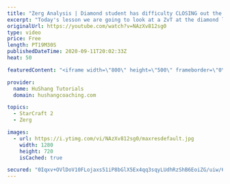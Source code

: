 ```yaml
---
title: "Zerg Analysis | Diamond student has difficulty CLOSING out the MATCH [Starcraft 2]"
excerpt: "Today's lesson we are going to look at a ZvT at the diamond level focusing on the Zerg Analysis. The zerg manages to get into a very strong position but has difficulty closing it out. Let's learn how we can approach this scenario better!  Zerg Analysis | Diamond student has difficulty CLOSING out the"
originalUrl: https://youtube.com/watch?v=NAzXv812sg0
type: video
price: Free
length: PT19M30S
publishedDateTime: 2020-09-11T20:02:33Z
heat: 50

featuredContent: "<iframe width=\"800\" height=\"500\" frameborder=\"0\" src=\"https://www.youtube.com/embed/NAzXv812sg0\" allow=\"accelerometer; autoplay; encrypted-media; gyroscope; picture-in-picture\" allowfullscreen></iframe>"

provider:
  name: HuShang Tutorials
  domain: hushangcoaching.com

topics:
  - StarCraft 2
  - Zerg

images:
  - url: https://i.ytimg.com/vi/NAzXv812sg0/maxresdefault.jpg
    width: 1280
    height: 720
    isCached: true

secured: "0Iqxv+OVlDoV10FLojaxs51iP8bGlX5Ex4qq3sqyLUdhRzShB6EoiZG/uiw/6kEJ21gzpw1le3CBgfO789HCgTOk4/iSOKPOCfT98phhJXLCdWW12VlKhzpAPMBdxBNtiX77tgvn+W+6FriufPcVhLsUwFkzpzrziNiD7Zv2VGMgri6X3K8F/H/1S5gyEJrq0EbWDSNvAjd9kc9zZ2w2x5w+qrA86QdKFBQvdrQ0MaH9Wi5iLKXfbxu5U1oAjH2x4rUsWxyJL3X9te9WuE8PO9LaCIPdI9vuEKY8P4rBKZvxxob0MYUU7Q3kuUplaHSCX8U8jMYwOvwvn6CW9EbsYGLOFNdXKFoS1GjjuZaEZjqGIrnHAv8Dd3AA7Csx0SeouaJ9A/2WexnrGHqvNRa2ZHNI5lFbYbcl/MRh62V6UpE=;wJ1xQVwJmy4jahZOBl2f5Q=="
---
```



